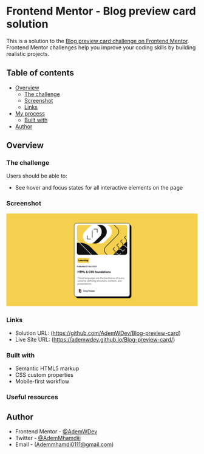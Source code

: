 # Frontend Mentor - Blog preview card solution

This is a solution to the [Blog preview card challenge on Frontend Mentor](https://www.frontendmentor.io/challenges/blog-preview-card-ckPaj01IcS). Frontend Mentor challenges help you improve your coding skills by building realistic projects. 

## Table of contents

- [Overview](#overview)
  - [The challenge](#the-challenge)
  - [Screenshot](#screenshot)
  - [Links](#links)
- [My process](#my-process)
  - [Built with](#built-with)
- [Author](#author)


## Overview

### The challenge

Users should be able to:

- See hover and focus states for all interactive elements on the page

### Screenshot

![](./assets/images/Image-preview.png)

### Links

- Solution URL: (https://github.com/AdemWDev/Blog-preview-card)
- Live Site URL: (https://ademwdev.github.io/Blog-preview-card/)
  
### Built with

- Semantic HTML5 markup
- CSS custom properties
- Mobile-first workflow


### Useful resources

## Author

- Frontend Mentor - [@AdemWDev](https://www.frontendmentor.io/profile/AdemWDev)
- Twitter - [@AdemMhamdiii](https://www.twitter.com/AdemMhamdiii)
- Email - (Ademmhamdi0111@gmail.com)

